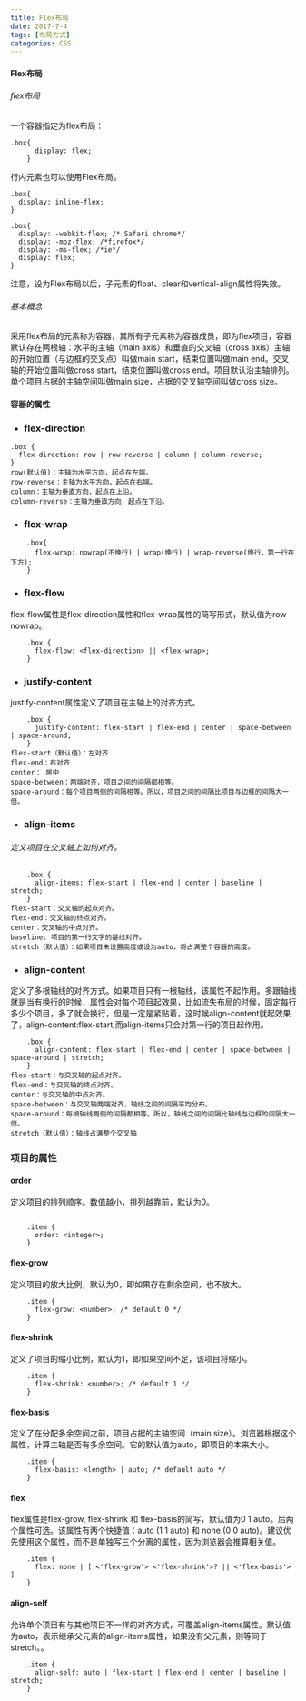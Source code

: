 ```yaml
---
title: Flex布局
date: 2017-7-4
tags: [布局方式]
categories: CSS
---
```


#### Flex布局
###### flex布局
一个容器指定为flex布局：
   
```
.box{
      display: flex;
    }
```

行内元素也可以使用Flex布局。


```
.box{
  display: inline-flex;
}

.box{
  display: -webkit-flex; /* Safari chrome*/
  display: -moz-flex; /*firefox*/
  display: -ms-flex; /*ie*/
  display: flex;
}
```

注意，设为Flex布局以后，子元素的float、clear和vertical-align属性将失效。

###### 基本概念
采用flex布局的元素称为容器，其所有子元素称为容器成员，即为flex项目，容器默认存在两根轴：水平的主轴（main axis）和垂直的交叉轴（cross axis）主轴的开始位置（与边框的交叉点）叫做main start，结束位置叫做main end。交叉轴的开始位置叫做cross start，结束位置叫做cross end。项目默认沿主轴排列。单个项目占据的主轴空间叫做main size，占据的交叉轴空间叫做cross size。

#### 容器的属性
* ### flex-direction ### 
```
.box {
  flex-direction: row | row-reverse | column | column-reverse;
}
row(默认值)：主轴为水平方向，起点在左端。
row-reverse：主轴为水平方向，起点在右端。
column：主轴为垂直方向，起点在上沿。
column-reverse：主轴为垂直方向，起点在下沿。
```
* ### flex-wrap ###
``` 
    .box{
      flex-wrap: nowrap(不换行) | wrap(换行) | wrap-reverse(换行，第一行在下方);
    }
```
* ### flex-flow ###
flex-flow属性是flex-direction属性和flex-wrap属性的简写形式，默认值为row nowrap。
```    
    .box {
      flex-flow: <flex-direction> || <flex-wrap>;
    }
```
* ### justify-content ###
justify-content属性定义了项目在主轴上的对齐方式。
```
    .box {
      justify-content: flex-start | flex-end | center | space-between | space-around;
    }
flex-start（默认值）：左对齐
flex-end：右对齐
center： 居中
space-between：两端对齐，项目之间的间隔都相等。
space-around：每个项目两侧的间隔相等。所以，项目之间的间隔比项目与边框的间隔大一倍。
```
* ### align-items ###
###### 定义项目在交叉轴上如何对齐。
```
    .box {
      align-items: flex-start | flex-end | center | baseline | stretch;
    }
flex-start：交叉轴的起点对齐。
flex-end：交叉轴的终点对齐。
center：交叉轴的中点对齐。
baseline: 项目的第一行文字的基线对齐。
stretch（默认值）：如果项目未设置高度或设为auto，将占满整个容器的高度。
```
 * ### align-content ###
定义了多根轴线的对齐方式。如果项目只有一根轴线，该属性不起作用。多跟轴线就是当有换行的时候，属性会对每个项目起效果，比如流失布局的时候，固定每行多少个项目，多了就会换行，但是一定是紧贴着，这时候align-content就起效果了，align-content:flex-start;而align-items只会对第一行的项目起作用。 
```
    .box {
      align-content: flex-start | flex-end | center | space-between | space-around | stretch;
    }
flex-start：与交叉轴的起点对齐。
flex-end：与交叉轴的终点对齐。
center：与交叉轴的中点对齐。
space-between：与交叉轴两端对齐，轴线之间的间隔平均分布。
space-around：每根轴线两侧的间隔都相等。所以，轴线之间的间隔比轴线与边框的间隔大一倍。
stretch（默认值）：轴线占满整个交叉轴
```
### 项目的属性
#### order 
定义项目的排列顺序。数值越小，排列越靠前，默认为0。
```

    .item {
      order: <integer>;
    }

```
#### flex-grow
定义项目的放大比例，默认为0，即如果存在剩余空间，也不放大。
```
    .item {
      flex-grow: <number>; /* default 0 */
    }

```
#### flex-shrink ####
定义了项目的缩小比例，默认为1，即如果空间不足，该项目将缩小。
``` 
    .item {
      flex-shrink: <number>; /* default 1 */
    }

```
#### flex-basis
定义了在分配多余空间之前，项目占据的主轴空间（main size）。浏览器根据这个属性，计算主轴是否有多余空间。它的默认值为auto，即项目的本来大小。
``` 
    .item {
      flex-basis: <length> | auto; /* default auto */
    }

```
#### flex
flex属性是flex-grow, flex-shrink 和 flex-basis的简写，默认值为0 1 auto。后两个属性可选。该属性有两个快捷值：auto (1 1 auto) 和 none (0 0 auto)。建议优先使用这个属性，而不是单独写三个分离的属性，因为浏览器会推算相关值。
``` 
    .item {
      flex: none | [ <'flex-grow'> <'flex-shrink'>? || <'flex-basis'> ]
    }
```
#### align-self
允许单个项目有与其他项目不一样的对齐方式，可覆盖align-items属性。默认值为auto，表示继承父元素的align-items属性，如果没有父元素，则等同于stretch。。
``` 
    .item {
      align-self: auto | flex-start | flex-end | center | baseline | stretch;
    }
```
        


    
        
        


    
